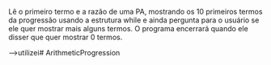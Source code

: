 Lê o primeiro termo e a razão de uma PA, mostrando os 10 primeiros termos da progressão usando a estrutura while e ainda pergunta para o usuário se ele quer mostrar mais alguns termos. O programa encerrará quando ele disser que quer mostrar 0 termos.

-->utilizei# ArithmeticProgression
